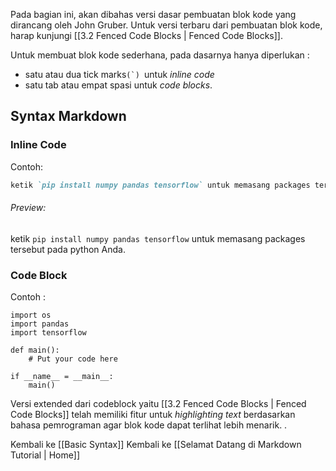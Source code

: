Pada bagian ini, akan dibahas versi dasar pembuatan blok kode yang dirancang oleh John Gruber. Untuk versi terbaru dari pembuatan blok kode, harap kunjungi [[3.2 Fenced Code Blocks | Fenced Code Blocks]].

Untuk membuat blok kode sederhana, pada dasarnya hanya diperlukan :
- satu atau dua tick marks```(`) ```untuk _inline code_  
- satu tab atau empat spasi untuk _code blocks_. 

## Syntax Markdown
### Inline Code

Contoh: 
```markdown
ketik `pip install numpy pandas tensorflow` untuk memasang packages tersebut pada python Anda.
```
###### Preview:
ketik `pip install numpy pandas tensorflow` untuk memasang packages tersebut pada python Anda. 

### Code Block
Contoh : 

	import os
	import pandas
	import tensorflow

	def main():
		# Put your code here

	if __name__ = __main__:
		main()


Versi extended dari codeblock  yaitu [[3.2 Fenced Code Blocks | Fenced Code Blocks]] telah memiliki fitur untuk *highlighting text* berdasarkan bahasa pemrograman agar blok kode dapat terlihat lebih menarik. .

Kembali ke [[Basic Syntax]]
Kembali ke [[Selamat Datang di  Markdown Tutorial | Home]]
